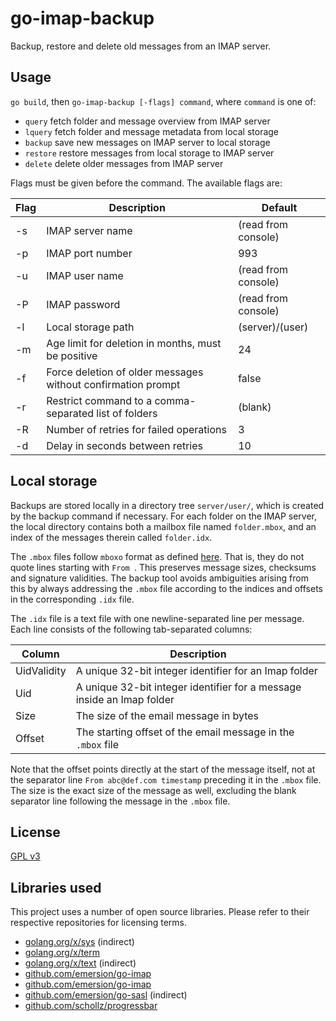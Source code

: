 # go-imap-backup

Backup, restore and delete old messages from an IMAP server.


## Usage

`go build`, then `go-imap-backup [-flags] command`, where `command` is one of:

* `query` fetch folder and message overview from IMAP server
* `lquery` fetch folder and message metadata from local storage
* `backup` save new messages on IMAP server to local storage
* `restore` restore messages from local storage to IMAP server
* `delete` delete older messages from IMAP server

Flags must be given before the command. The available flags are:

| Flag  | Description         | Default             |
|-------|---------------------|---------------------|
| -s    | IMAP server name    | (read from console) |
| -p    | IMAP port number    | 993                 |
| -u    | IMAP user name      | (read from console) |
| -P    | IMAP password       | (read from console) |
| -l    | Local storage path  | (server)/(user)     |
| -m    | Age limit for deletion in months, must be positive | 24 | 
| -f    | Force deletion of older messages without confirmation prompt | false |
| -r    | Restrict command to a comma-separated list of folders | (blank) | 
| -R    | Number of retries for failed operations | 3 |
| -d    | Delay in seconds between retries | 10 |

## Local storage

Backups are stored locally in a directory tree `server/user/`, which is created by the backup command if necessary. For each folder on the IMAP server, the local directory contains both a mailbox file named `folder.mbox`, and an index of the messages therein called `folder.idx`. 

The `.mbox` files follow `mboxo` format as defined [here](https://en.wikipedia.org/wiki/Mbox). That is, they do not quote lines starting with `From `. This preserves message sizes, checksums and signature validities. The backup tool avoids ambiguities arising from this by always addressing the `.mbox` file according to the indices and offsets in the corresponding `.idx` file.

The `.idx` file is a text file with one newline-separated line per message. Each line consists of the following tab-separated columns:

| Column | Description |
|--------|-------------|
| UidValidity | A unique 32-bit integer identifier for an Imap folder |
| Uid         | A unique 32-bit integer identifier for a message inside an Imap folder |
| Size        | The size of the email message in bytes |
| Offset      | The starting offset of the email message in the `.mbox` file |

Note that the offset points directly at the start of the message itself, not at the separator line `From abc@def.com timestamp` preceding it in the `.mbox` file. The size is the exact size of the message as well, excluding the blank separator line following the message in the `.mbox` file.


## License

[GPL v3](https://www.gnu.org/licenses/gpl-3.0.en.html)


## Libraries used

This project uses a number of open source libraries. Please refer to their respective
repositories for licensing terms.

* [golang.org/x/sys](https://golang.org/x/sys) (indirect)
* [golang.org/x/term](https://golang.org/x/term)
* [golang.org/x/text](https://golang.org/x/text) (indirect)
* [github.com/emersion/go-imap](https://github.com/emersion/go-imap)
* [github.com/emersion/go-imap](https://github.com/emersion/go-message)
* [github.com/emersion/go-sasl](https://github.com/emersion/go-sasl) (indirect)
* [github.com/schollz/progressbar](https://github.com/schollz/progressbar)